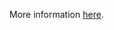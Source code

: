 More information [here](https://docs.prismacloud.io/en/enterprise-edition/policy-reference/panos-policies/panos-policies-index/ansible-panos-6).

